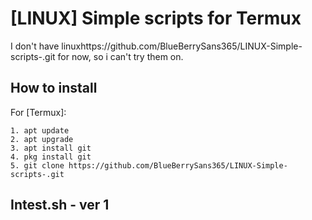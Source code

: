 # [LINUX] Simple scripts for Termux
I don't have linuxhttps://github.com/BlueBerrySans365/LINUX-Simple-scripts-.git for now, so i can't try them on.

## How to install
For [Termux]:
```
1. apt update
2. apt upgrade
3. apt install git
4. pkg install git
5. git clone https://github.com/BlueBerrySans365/LINUX-Simple-scripts-.git
```


Intest.sh - ver 1
------------------

